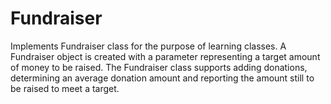 # Fundraiser
Implements Fundraiser class for the purpose of learning classes. A Fundraiser object is created with a parameter representing a target amount of money to be raised. The Fundraiser class supports adding donations, determining an average donation amount and reporting the amount still to be raised to meet a target.
